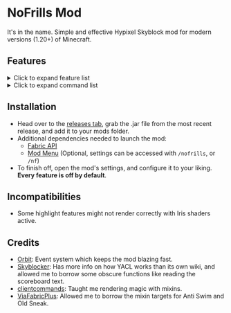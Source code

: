 # NoFrills Mod

It's in the name. Simple and effective Hypixel Skyblock mod for modern versions (1.20+) of Minecraft.

## Features

<details>
<summary>Click to expand feature list</summary>

- **General**

    - **Auto Sprint**: Essentially ToggleSprint, but always active.
    - **Chat Waypoints**: Automatically creates waypoints for coordinates sent in Party/All chat.
    - **Custom Keybinds**: Create keybinds that run a custom command when pressed.
    - **Etherwarp Overlay**: Highlights the targeted block with the Ether Transmission ability.
    - **Fullbright**: You know him, you love him. Includes Potion mode for proper shaders support.
    - **No Render**: Prevent various things from appearing.
    - **Party Commands**: Provide various chat commands to your party members.
    - **Pearl Refill**: Easily refill your Ender Pearls from your sacks with a keybind.
    - **Price Tooltips**: Adds pricing information to item tooltips.
    - **Slot Binding**: Bind your hotbar slots to your inventory slots, similarly to NEU's Slot Binding feature.
    - **Viewmodel**: Customize the appearance and swing animation of your held item.
    - **Wardrobe Hotkeys**: Adds number hotkeys (1-9) to the Skyblock wardrobe.

- **Tweaks**

    - **Animation Fix**: Fixes the ancient bug where certain animations can play twice, such as unsneaking.
    - **Anti Swim**: Prevents the crawling and the swimming animations from activating.
    - **Double Use Fix**: Fixes Blaze Daggers and Fishing Rods being able to activate twice at once.
    - **Efficiency Fix**: Fixes the Efficiency enchant being ping and lag dependent.
    - **Item Count Fix**: Prevents the game from hiding item counts for unstackable items.
    - **Middle Click Fix**: Allows the middle mouse button to work just as it does on 1.8.9.
    - **Middle Click Override**: Replaces left clicks with middle clicks in applicable GUI's, making navigation
      smoother.
    - **No Ability Place**: Prevents block items with abilities from being placeable client side, such as the Egglocator.
    - **No Drop Swing**: Don't swing your hand while dropping items.
    - **No Front Perspective**: Removes the front facing camera perspective.
    - **No Loading Screen**: Fully removes the loading terrain screen that appears when switching islands.
    - **No Pearl Cooldown**: Removes the visual cooldown from Ender Pearls.
    - **Old Sneak**: Restores the old sneaking eye height and hitbox size.
    - **Riding Camera Fix**: Removes the floaty camera movement effect while riding entities.
    - **Sneak Lag Fix**: Fixes lag backs that occur when you sneak while walking.
    - **Snow Fix**: Adjusts snow layer collision to reduce lagbacks.
    - **Stonk Fix**: Reverts Microsoft's client side stonking patch.

- **Misc**

    - **Auto Requeue**: Automatically starts a new Dungeons/Kuudra run once finished.
    - **Hotbar Swap**: A simple alternative to slot binding with no configuration needed.
    - **Party Finder**: Various features for your monkey finding adventures.
    - **Recipe Lookup**: Search up recipes for the hovered item with a keybind.
    - **Tooltip Scale**: Customize the scale of item tooltips.
    - **Update Checker**: Checks if a NoFrills update is available the first time you join any world/server.

- **Solvers**

    - **Calendar Date**: Calculates the exact starting dates of events in the Skyblock calendar.
    - **Experiments**: Solves the Experimentation Table mini-games and prevents wrong clicks.
    - **Spooky Chests**: Highlights nearby trick or treat chests during the Spooky Festival.

- **Fishing**

    - **Cap Tracker**: Tracks the sea creature cap. Mostly for barn fishing.
    - **Mute Drake**: Prevents the Reindrake from blowing up your ears with gifts.
    - **Rare Alert**: Alerts you, and/or your party when you catch a rare sea creature.
    - **Rare Glow**: Applies a glow effect to nearby rare/profitable sea creatures.

- **Hunting**

    - **Cinderbat Highlight**: Highlights the annoying bats on the Crimson Isle.
    - **Fusion Keybinds**: Adds handy keybinds to the Fusion Machine.
    - **Instant Fog**: Makes the thick underwater fog disappear instantly.
    - **Invisibug Highlight**: Highlights nearby Invisibugs on the Galatea.
    - **Lasso Alert**: Plays a sound effect once you can reel in with your lasso.
    - **Shard Tracker**: Tracks obtained shards for you and displays information with a HUD element.

- **Dungeons**

    - **Device Solvers**: Solvers for various F7/M7 devices.
    - **Key Highlight**: Highlights nearby Wither and Blood keys.
    - **Leap Overlay**: Renders a custom overlay in place of the Spirit Leap menu.
    - **Miniboss Highlight**: Highlights minibosses.
    - **Reminders**: Various class specific Dungeons reminders.
    - **Secret Bat Highlight**: Applies a glow effect to secret bats.
    - **Spirit Bow Highlight**: Highlights the Spirit Bow in the F4/M4 boss fight.
    - **Starred Mob Highlight**: High performance starred mob highlights.
    - **Terminal Solvers**: Solves terminals in F7/M7.
    - **Terracotta Timers**: Renders timers on screen and for every dead terracotta in F6/M6.
    - **Wither Dragons**: Features for the last phase of M7. Includes Dragon Priority.

- **Kuudra**

    - **Chest Value**: Calculates the value of your Kuudra loot.
    - **Drain Message**: Send a message when you drain your mana using an End Stone Sword.
    - **Fresh Timer**: Shows a timer on screen for the Fresh Tools essence shop ability.
    - **Kuudra Health**: Shows Kuudra's exact health on screen.
    - **Kuudra Hitbox**: Renders a hitbox for Kuudra.
    - **Pre Message**: Announces if no supply spawns at your pre spot (or your next pickup spot).
    - **Shop Cleaner**: Removes useless things from the perk shop.
    - **Waypoints**: Renders various waypoints in Kuudra.

- **Slayer**

    - **Boss Highlight**: Highlights your slayer boss.
    - **Inferno Demonlord**: Various features for Blaze slayer.
    - **Kill Timer**: Tracks how long your slayer boss took to kill.
    - **Riftstalker Bloodfiend**: Various features for Vampire slayer.
    - **Voidgloom Seraph**: Various features for Enderman slayer.

- **Mining**

    - **Ability Alert**: Alerts you when your mining ability is ready to be used again.
    - **Better Sky Mall**: Compacts Sky Mall messages, and fully hides them if you are not mining.
    - **Corpse Highlight**: Highlights corpses in the Glacite Mineshafts.
    - **End Node Highlight**: Highlights Ender Nodes.
    - **Ghost Vision**: Makes Ghosts easier to see in the Dwarven Mines.
    - **Safe Pickobulus**: Prevents you from being able to use Pickobulus on your private island and Garden.
    - **Scatha Mining**: Scatha mining features.
    - **Temple Skip**: Highlights a pearl skip spot for the Jungle Temple once you approach the entrance.

- **Farming**

    - **Glowing Mushrooms**: Highlights Glowing Mushrooms.
    - **Space Farmer**: Allows you to farm by holding space bar, sneak and press space to activate.

</details>

<details>
<summary>Click to expand command list</summary>

- **Mod Commands** (accessed under `/nofrills`, or `/nf` for short)
    - **checkUpdate**: Manually check if a new version of the mod is available for download.
    - **copyCoords**: Copy your current coordinates to your clipboard, optionally in a specific format.
    - **partyCommands**: Command for managing the `Party Commands` feature.
    - **queue**: Shortcut for the Skyblock `/joininstance` command, letting you easily start a Kuudra/Dungeon run.
    - **sendCoords**: Send your current coordinates in the chat, optionally in a specific format.
    - **settings**: Opens the settings GUI (same behavior as running `/nofrills` without any arguments).
    - **getPearls**: Same behavior as the Refill Pearls hotkey.
    - **ping**: Checks your ping.
    - **hudEditor**: Opens the HUD editor.
- **Other Commands** (not under `/nofrills`)
    - **/yeet**: Instantly closes Minecraft.

</details>

## Installation

- Head over to the [releases tab](https://github.com/WhatYouThing/NoFrills/releases), grab the .jar file from the most
  recent release, and add it to your mods folder.
- Additional dependencies needed to launch the mod:
    - [Fabric API](https://modrinth.com/mod/fabric-api)
    - [Mod Menu](https://modrinth.com/mod/modmenu) (Optional, settings can be accessed with `/nofrills`, or `/nf`)
- To finish off, open the mod's settings, and configure it to your liking. **Every feature is off by default**.

## Incompatibilities

- Some highlight features might not render correctly with Iris shaders active.

## Credits

- [Orbit](https://github.com/MeteorDevelopment/orbit): Event system which keeps the mod blazing fast.
- [Skyblocker](https://github.com/SkyblockerMod/Skyblocker): Has more info on how YACL works than its own wiki, and
  allowed me to borrow some obscure functions like reading the scoreboard text.
- [clientcommands](https://github.com/Earthcomputer/clientcommands): Taught me rendering magic with mixins.
- [ViaFabricPlus](https://github.com/ViaVersion/ViaFabricPlus): Allowed me to borrow the mixin targets for Anti Swim and
  Old Sneak.